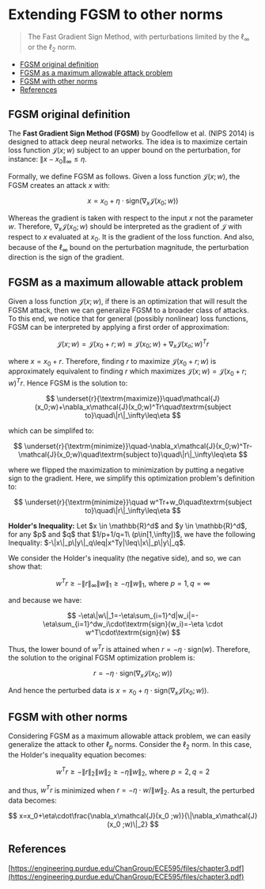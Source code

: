 # Extending FGSM to other norms

> The Fast Gradient Sign Method, with perturbations limited by the $\ell_\infty$ or the $\ell_2$ norm.

- [FGSM original definition](#fgsm-original-definition)
- [FGSM as a maximum allowable attack problem](#fgsm-as-a-maximum-allowable-attack-problem)
- [FGSM with other norms](#fgsm-with-other-norms)
- [References](#references)

## FGSM original definition

The **Fast Gradient Sign Method (FGSM)** by Goodfellow et al. (NIPS 2014) is designed to attack deep neural networks. The idea is to maximize certain loss function $\mathcal{J}(x; w)$ subject to an upper bound on the perturbation, for instance: $\|x-x_0\|_\infty \leq \eta$.

Formally, we define FGSM as follows. Given a loss function $\mathcal{J}(x; w)$, the FGSM creates an attack $x$ with:

$$
x=x_0+\eta\cdot \text{sign}(\nabla_x\mathcal{J}(x_0;w))
$$

Whereas the gradient is taken with respect to the input $x$ not the parameter $w$. Therefore, $\nabla_x\mathcal{J}(x_0;w)$ should be interpreted as the gradient of $\mathcal{J}$ with respect to $x$ evaluated at $x_0$. It is the gradient of the loss function. And also, because of the $\ell_\infty$ bound on the perturbation magnitude, the perturbation direction is the sign of the gradient.

## FGSM as a maximum allowable attack problem

Given a loss function $\mathcal{J}(x; w)$, if there is an optimization that will result the FGSM attack, then we can generalize FGSM to a broader class of attacks. To this end, we notice that for general (possibly nonlinear) loss functions, FGSM can be interpreted by applying a first order of approximation:

$$
\mathcal{J}(x;w)=\mathcal{J}(x_0+r;w)\approx\mathcal{J}(x_0;w)+\nabla_x\mathcal{J}(x_o;w)^Tr
$$

where $x=x_0+r$. Therefore, finding $r$ to maximize $\mathcal{J}(x_0+r;w)$ is approximately equivalent to finding $r$ which maximizes $\mathcal{J}(x; w)=\mathcal{J}(x_0+r; w)^Tr$. Hence FGSM is the solution to:

$$
\underset{r}{\textrm{maximize}}\quad\mathcal{J}(x_0;w)+\nabla_x\mathcal{J}(x_0;w)^Tr\quad\textrm{subject to}\quad\|r\|_\infty\leq\eta
$$

which can be simplifed to:

$$
\underset{r}{\textrm{minimize}}\quad-\nabla_x\mathcal{J}(x_0;w)^Tr-\mathcal{J}(x_0;w)\quad\textrm{subject to}\quad\|r\|_\infty\leq\eta
$$

where we flipped the maximization to minimization by putting a negative sign to the gradient. Here, we simplify this optimization problem's definition to:

$$
\underset{r}{\textrm{minimize}}\quad w^Tr+w_0\quad\textrm{subject to}\quad\|r\|_\infty\leq\eta
$$

<p class="callout">
  <b>Holder's Inequality:</b>
  Let $x \in \mathbb{R}^d$ and $y \in \mathbb{R}^d$, for any $p$ and $q$ that $1/p+1/q=1\ (p\in[1,\infty])$, we have the following Inequality: $-\|x\|_p\|y\|_q\leq|x^Ty|\leq\|x\|_p\|y\|_q$.
</p>

We consider the Holder's inequality (the negative side), and so, we can show that:

$$
w^Tr\geq-\|r\|_\infty\|w\|_1\geq-\eta\|w\|_1,\ \textrm{where}\ p=1, q=\infty
$$

and because we have:

$$
-\eta\|w\|_1=-\eta\sum_{i=1}^d|w_i|=-\eta\sum_{i=1}^dw_i\cdot\textrm{sign}(w_i)=-\eta \cdot w^T\cdot\textrm{sign}(w)
$$

Thus, the lower bound of $w^Tr$ is attained when $r=-\eta\cdot\textrm{sign}(w)$. Therefore, the solution to the original FGSM optimization problem is:

$$
r=-\eta\cdot\textrm{sign}(\nabla_x\mathcal{J}(x_0;w))
$$

And hence the perturbed data is $x=x_0+\eta\cdot\textrm{sign}(\nabla_x\mathcal{J}(x_0 ;w))$.

## FGSM with other norms

Considering FGSM as a maximum allowable attack problem, we can easily generalize the attack to other $\ell_p$ norms. Consider the $\ell_2$ norm. In this case, the Holder's inequality equation becomes:

$$
w^Tr\geq-\|r\|_2\|w\|_2\geq-\eta\|w\|_2,\ \textrm{where}\ p=2, q=2
$$

and thus, $w^Tr$ is minimized when $r=-\eta\cdot w / \|w\|_2$. As a result, the perturbed data becomes:

$$
x=x_0+\eta\cdot\frac{\nabla_x\mathcal{J}(x_0 ;w)}{\|\nabla_x\mathcal{J}(x_0 ;w)\|_2}
$$

## References

​[https://engineering.purdue.edu/ChanGroup/ECE595/files/chapter3.pdf](https://engineering.purdue.edu/ChanGroup/ECE595/files/chapter3.pdf)

